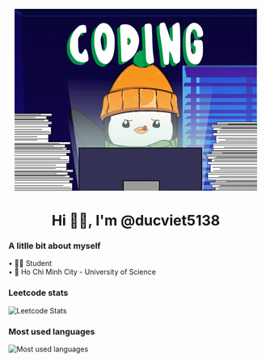 <p align="center">
  <img src="https://github.com/ducviet5138/ducviet5138/blob/main/coding.gif" alt="coding" />
</p>
     
<h1 align="center"> Hi 👋🏻, I'm @ducviet5138 </h1>

### A litlle bit about myself
• :man_student: Student \
• :school: Ho Chi Minh City - University of Science

### Leetcode stats
![Leetcode Stats](https://leetcard.jacoblin.cool/ducviet5138?theme=unicorn&ext=activity&hide=ranking)

### Most used languages
![Most used languages](https://github-readme-stats.vercel.app/api/top-langs/?username=ducviet5138&layout=compact)
